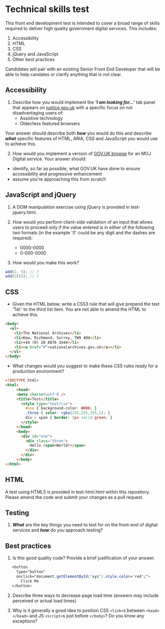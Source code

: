 # Technical skills test

This front end development test is intended to cover a broad range of skills required to deliver high quality government digital services. This includes:

1. Accessibility
2. HTML
3. CSS
4. jQuery and JavaScript
5. Other best practices

Candidates will pair with an existing Senior Front End Developer that will be able to help candates or clarify anything that is not clear.

## Accessibility

1. Describe how you would implement the ***'I am looking for...'*** tab panel that appears on [justice.gov.uk](https://www.justice.gov.uk) with a specific focus on not disadvantaging users of: 
    * Assistive technology
    * Older/less featured browsers

Your answer should describe both ***how*** you would do this and describe ***what*** specific features of HTML, ARIA, CSS and JavaScript you would use to achieve this.

2. How would you implement a version of [GOV.UK browse](https://www.gov.uk/browse/) for an MOJ Digital service. Your answer should:

* identify, so far as possible, what GOV.UK have done to ensure accessibility and progressive enhancement
* assume you're approaching this from scratch

## JavaScript and jQuery

1. A DOM manipulation exercise using jQuery is provided in test-jquery.html. 

2. How would you perform client-side validation of an input that allows users to proceed only if the value entered is in either of the following two formats (in the example '0' could be any digit and the dashes are required):
    * 0000-0000
    * 0-000-0000
    
3. How would you make this work? 

```javascript
add(2, 5); // 7
add(2)(5); // 7
```



## CSS

* Given the HTML below, write a CSS3 rule that will give prepend the text ‘Tel:’ to the third list item. You are not able to amend the HTML to achieve this. 
```html
<body> 
  <ul>
    <li>The National Archives</li>
    <li>Kew, Richmond, Surrey, TW9 4DU</li>
    <li>+44 (0) 20 8876 3444</li>
    <li><a href=”#”>nationalarchives.gov.uk</a></li>
  </ul>
</body>
```
* What changes would you suggest to make these CSS rules ready for a
production environment? 
```html
<!DOCTYPE html>
<html>
     <head>
     <meta charset=utf‐8 />
     <title>Test</title>
       <style type="text/css">
         #one { background‐color: #000; }
         .three { color: rgba(255,255,255,1); }
         div > span { border: 3px solid green; }
       </style>
     </head>
     <body>
       <div id="one">
         <div class="three">
           Hello <span>World!</span>
         </div>
       </div>
     </body>
</html>
```
## HTML

A test using HTML5 is provided in test-html.html within this repository.
Please amend the code and submit your changes as a pull request.

## Testing 

1. ***What*** are the key things you need to test for on the front-end of digital services and ***how*** do you approach testing?


## Best practices

1. Is this good quality code? Provide a brief justification of your
   answer. 

```css
   <button
     type="button"
     onclick="document.getElementById('xyz').style.color='red';">
       Click Me
   </button>
```

2. Describe three ways to decrease page load time (answers may include perceived or actual load times) 

3. Why is it generally a good idea to position CSS ```<link>```s between ```<head></head>``` and JS ```<script>```s just before ```</body>```? Do you know any exceptions?
